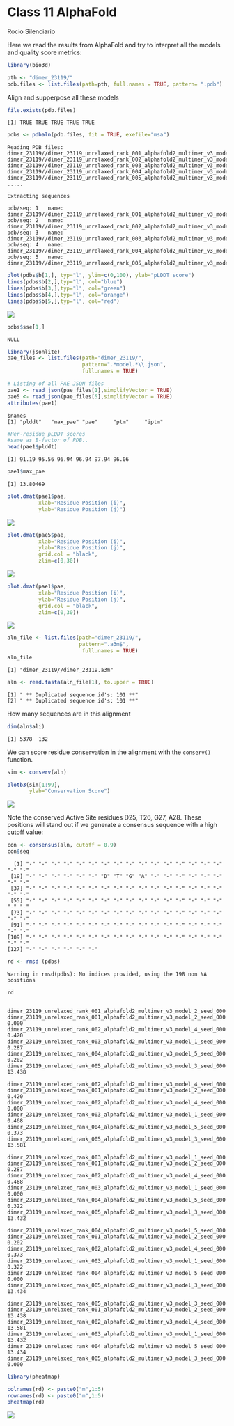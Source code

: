 # Class 11 AlphaFold
Rocio Silenciario

Here we read the results from AlphaFold and try to interpret all the
models and quality score metrics:

``` r
library(bio3d)

pth <- "dimer_23119/"
pdb.files <- list.files(path=pth, full.names = TRUE, pattern= ".pdb")
```

Align and supperpose all these models

``` r
file.exists(pdb.files)
```

    [1] TRUE TRUE TRUE TRUE TRUE

``` r
pdbs <- pdbaln(pdb.files, fit = TRUE, exefile="msa")
```

    Reading PDB files:
    dimer_23119//dimer_23119_unrelaxed_rank_001_alphafold2_multimer_v3_model_2_seed_000.pdb
    dimer_23119//dimer_23119_unrelaxed_rank_002_alphafold2_multimer_v3_model_4_seed_000.pdb
    dimer_23119//dimer_23119_unrelaxed_rank_003_alphafold2_multimer_v3_model_1_seed_000.pdb
    dimer_23119//dimer_23119_unrelaxed_rank_004_alphafold2_multimer_v3_model_5_seed_000.pdb
    dimer_23119//dimer_23119_unrelaxed_rank_005_alphafold2_multimer_v3_model_3_seed_000.pdb
    .....

    Extracting sequences

    pdb/seq: 1   name: dimer_23119//dimer_23119_unrelaxed_rank_001_alphafold2_multimer_v3_model_2_seed_000.pdb 
    pdb/seq: 2   name: dimer_23119//dimer_23119_unrelaxed_rank_002_alphafold2_multimer_v3_model_4_seed_000.pdb 
    pdb/seq: 3   name: dimer_23119//dimer_23119_unrelaxed_rank_003_alphafold2_multimer_v3_model_1_seed_000.pdb 
    pdb/seq: 4   name: dimer_23119//dimer_23119_unrelaxed_rank_004_alphafold2_multimer_v3_model_5_seed_000.pdb 
    pdb/seq: 5   name: dimer_23119//dimer_23119_unrelaxed_rank_005_alphafold2_multimer_v3_model_3_seed_000.pdb 

``` r
plot(pdbs$b[1,], typ="l", ylim=c(0,100), ylab="pLDDT score")
lines(pdbs$b[2,],typ="l", col="blue")
lines(pdbs$b[3,],typ="l", col="green")
lines(pdbs$b[4,],typ="l", col="orange")
lines(pdbs$b[5,],typ="l", col="red")
```

![](class11_files/figure-commonmark/unnamed-chunk-4-1.png)

``` r
pdbs$sse[1,]
```

    NULL

``` r
library(jsonlite)
pae_files <- list.files(path="dimer_23119/",
                        pattern=".*model.*\\.json",
                        full.names = TRUE)
```

``` r
# Listing of all PAE JSON files
pae1 <- read_json(pae_files[1],simplifyVector = TRUE)
pae5 <- read_json(pae_files[5],simplifyVector = TRUE)
attributes(pae1)
```

    $names
    [1] "plddt"   "max_pae" "pae"     "ptm"     "iptm"   

``` r
#Per-residue pLDDT scores 
#same as B-factor of PDB..
head(pae1$plddt) 
```

    [1] 91.19 95.56 96.94 96.94 97.94 96.06

``` r
pae1$max_pae
```

    [1] 13.80469

``` r
plot.dmat(pae1$pae, 
          xlab="Residue Position (i)",
          ylab="Residue Position (j)")
```

![](class11_files/figure-commonmark/unnamed-chunk-10-1.png)

``` r
plot.dmat(pae5$pae, 
          xlab="Residue Position (i)",
          ylab="Residue Position (j)",
          grid.col = "black",
          zlim=c(0,30))
```

![](class11_files/figure-commonmark/unnamed-chunk-11-1.png)

``` r
plot.dmat(pae1$pae, 
          xlab="Residue Position (i)",
          ylab="Residue Position (j)",
          grid.col = "black",
          zlim=c(0,30))
```

![](class11_files/figure-commonmark/unnamed-chunk-12-1.png)

``` r
aln_file <- list.files(path="dimer_23119/",
                       pattern=".a3m$",
                        full.names = TRUE)
aln_file
```

    [1] "dimer_23119//dimer_23119.a3m"

``` r
aln <- read.fasta(aln_file[1], to.upper = TRUE)
```

    [1] " ** Duplicated sequence id's: 101 **"
    [2] " ** Duplicated sequence id's: 101 **"

How many sequences are in this alignment

``` r
dim(aln$ali)
```

    [1] 5378  132

We can score residue conservation in the alignment with the `conserv()`
function.

``` r
sim <- conserv(aln)
```

``` r
plotb3(sim[1:99],
       ylab="Conservation Score")
```

![](class11_files/figure-commonmark/unnamed-chunk-17-1.png)

Note the conserved Active Site residues D25, T26, G27, A28. These
positions will stand out if we generate a consensus sequence with a high
cutoff value:

``` r
con <- consensus(aln, cutoff = 0.9)
con$seq
```

      [1] "-" "-" "-" "-" "-" "-" "-" "-" "-" "-" "-" "-" "-" "-" "-" "-" "-" "-"
     [19] "-" "-" "-" "-" "-" "-" "D" "T" "G" "A" "-" "-" "-" "-" "-" "-" "-" "-"
     [37] "-" "-" "-" "-" "-" "-" "-" "-" "-" "-" "-" "-" "-" "-" "-" "-" "-" "-"
     [55] "-" "-" "-" "-" "-" "-" "-" "-" "-" "-" "-" "-" "-" "-" "-" "-" "-" "-"
     [73] "-" "-" "-" "-" "-" "-" "-" "-" "-" "-" "-" "-" "-" "-" "-" "-" "-" "-"
     [91] "-" "-" "-" "-" "-" "-" "-" "-" "-" "-" "-" "-" "-" "-" "-" "-" "-" "-"
    [109] "-" "-" "-" "-" "-" "-" "-" "-" "-" "-" "-" "-" "-" "-" "-" "-" "-" "-"
    [127] "-" "-" "-" "-" "-" "-"

``` r
rd <- rmsd (pdbs)
```

    Warning in rmsd(pdbs): No indices provided, using the 198 non NA positions

``` r
rd
```

                                                                           dimer_23119_unrelaxed_rank_001_alphafold2_multimer_v3_model_2_seed_000
    dimer_23119_unrelaxed_rank_001_alphafold2_multimer_v3_model_2_seed_000                                                                  0.000
    dimer_23119_unrelaxed_rank_002_alphafold2_multimer_v3_model_4_seed_000                                                                  0.420
    dimer_23119_unrelaxed_rank_003_alphafold2_multimer_v3_model_1_seed_000                                                                  0.287
    dimer_23119_unrelaxed_rank_004_alphafold2_multimer_v3_model_5_seed_000                                                                  0.202
    dimer_23119_unrelaxed_rank_005_alphafold2_multimer_v3_model_3_seed_000                                                                 13.438
                                                                           dimer_23119_unrelaxed_rank_002_alphafold2_multimer_v3_model_4_seed_000
    dimer_23119_unrelaxed_rank_001_alphafold2_multimer_v3_model_2_seed_000                                                                  0.420
    dimer_23119_unrelaxed_rank_002_alphafold2_multimer_v3_model_4_seed_000                                                                  0.000
    dimer_23119_unrelaxed_rank_003_alphafold2_multimer_v3_model_1_seed_000                                                                  0.468
    dimer_23119_unrelaxed_rank_004_alphafold2_multimer_v3_model_5_seed_000                                                                  0.373
    dimer_23119_unrelaxed_rank_005_alphafold2_multimer_v3_model_3_seed_000                                                                 13.581
                                                                           dimer_23119_unrelaxed_rank_003_alphafold2_multimer_v3_model_1_seed_000
    dimer_23119_unrelaxed_rank_001_alphafold2_multimer_v3_model_2_seed_000                                                                  0.287
    dimer_23119_unrelaxed_rank_002_alphafold2_multimer_v3_model_4_seed_000                                                                  0.468
    dimer_23119_unrelaxed_rank_003_alphafold2_multimer_v3_model_1_seed_000                                                                  0.000
    dimer_23119_unrelaxed_rank_004_alphafold2_multimer_v3_model_5_seed_000                                                                  0.322
    dimer_23119_unrelaxed_rank_005_alphafold2_multimer_v3_model_3_seed_000                                                                 13.432
                                                                           dimer_23119_unrelaxed_rank_004_alphafold2_multimer_v3_model_5_seed_000
    dimer_23119_unrelaxed_rank_001_alphafold2_multimer_v3_model_2_seed_000                                                                  0.202
    dimer_23119_unrelaxed_rank_002_alphafold2_multimer_v3_model_4_seed_000                                                                  0.373
    dimer_23119_unrelaxed_rank_003_alphafold2_multimer_v3_model_1_seed_000                                                                  0.322
    dimer_23119_unrelaxed_rank_004_alphafold2_multimer_v3_model_5_seed_000                                                                  0.000
    dimer_23119_unrelaxed_rank_005_alphafold2_multimer_v3_model_3_seed_000                                                                 13.434
                                                                           dimer_23119_unrelaxed_rank_005_alphafold2_multimer_v3_model_3_seed_000
    dimer_23119_unrelaxed_rank_001_alphafold2_multimer_v3_model_2_seed_000                                                                 13.438
    dimer_23119_unrelaxed_rank_002_alphafold2_multimer_v3_model_4_seed_000                                                                 13.581
    dimer_23119_unrelaxed_rank_003_alphafold2_multimer_v3_model_1_seed_000                                                                 13.432
    dimer_23119_unrelaxed_rank_004_alphafold2_multimer_v3_model_5_seed_000                                                                 13.434
    dimer_23119_unrelaxed_rank_005_alphafold2_multimer_v3_model_3_seed_000                                                                  0.000

``` r
library(pheatmap)

colnames(rd) <- paste0("m",1:5)
rownames(rd) <- paste0("m",1:5)
pheatmap(rd)
```

![](class11_files/figure-commonmark/unnamed-chunk-19-1.png)
